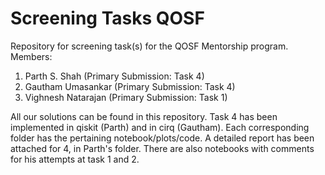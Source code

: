 # Screening Tasks QOSF
Repository for screening task(s) for the QOSF Mentorship program.
Members:
1. Parth S. Shah (Primary Submission: Task 4)
2. Gautham Umasankar (Primary Submission: Task 4)
3. Vighnesh Natarajan (Primary Submission: Task 1)

All our solutions can be found in this repository. Task 4 has been implemented in qiskit (Parth) and in cirq (Gautham). 
Each corresponding folder has the pertaining notebook/plots/code. A detailed report has been attached for 4, in Parth's folder. There are also notebooks with comments for his attempts at task 1 and 2. 


